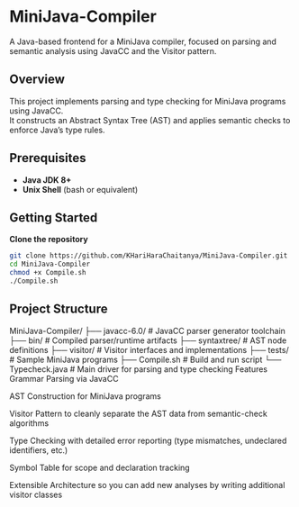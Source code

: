 # MiniJava-Compiler

A Java-based frontend for a MiniJava compiler, focused on parsing and semantic analysis using JavaCC and the Visitor pattern.

## Overview
This project implements parsing and type checking for MiniJava programs using JavaCC.  
It constructs an Abstract Syntax Tree (AST) and applies semantic checks to enforce Java’s type rules.

## Prerequisites
- **Java JDK 8+**  
- **Unix Shell** (bash or equivalent)

## Getting Started
 **Clone the repository**  
   ```bash
   git clone https://github.com/KHariHaraChaitanya/MiniJava-Compiler.git
   cd MiniJava-Compiler
   chmod +x Compile.sh
   ./Compile.sh
   ```
## Project Structure
MiniJava-Compiler/
├── javacc-6.0/          # JavaCC parser generator toolchain
├── bin/                 # Compiled parser/runtime artifacts
├── syntaxtree/          # AST node definitions
├── visitor/             # Visitor interfaces and implementations
├── tests/               # Sample MiniJava programs
├── Compile.sh           # Build and run script
└── Typecheck.java       # Main driver for parsing and type checking
Features
Grammar Parsing via JavaCC

AST Construction for MiniJava programs

Visitor Pattern to cleanly separate the AST data from semantic-check algorithms

Type Checking with detailed error reporting (type mismatches, undeclared identifiers, etc.)

Symbol Table for scope and declaration tracking

Extensible Architecture so you can add new analyses by writing additional visitor classes


